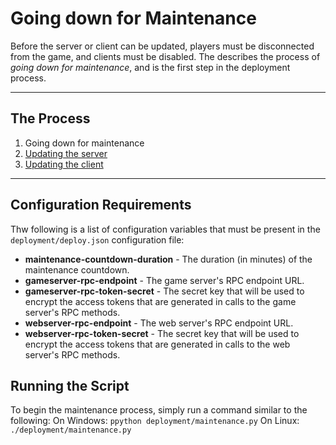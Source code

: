 Going down for Maintenance
==========================
Before the server or client can be updated, players must be disconnected from
the game, and clients must be disabled. The describes the process of *going
down for maintenance*, and is the first step in the deployment process.

- - -

## The Process ##
1. Going down for maintenance
2. [Updating the server](01-server.md)
3. [Updating the client](02-client.md)

- - -

## Configuration Requirements ##
Thw following is a list of configuration variables that must be present in the
```deployment/deploy.json``` configuration file:
* **maintenance-countdown-duration** - The duration (in minutes) of the
                                       maintenance countdown.
* **gameserver-rpc-endpoint** - The game server's RPC endpoint URL.
* **gameserver-rpc-token-secret** - The secret key that will be used to encrypt
                                    the access tokens that are generated in
                                    calls to the game server's RPC methods.
* **webserver-rpc-endpoint** - The web server's RPC endpoint URL.
* **webserver-rpc-token-secret** - The secret key that will be used to encrypt
                                   the access tokens that are generated in
                                   calls to the web server's RPC methods.

## Running the Script ##
To begin the maintenance process, simply run a command similar to the
following:
On Windows: ```ppython deployment/maintenance.py```
On Linux: ```./deployment/maintenance.py```

